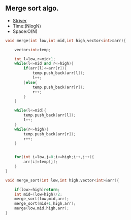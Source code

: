 ## Merge sort algo.
* [Striver](https://takeuforward.org/data-structure/merge-sort-algorithm/)
* Time:(NlogN)
* Space:O(N)
```cpp
void merge(int low,int mid,int high,vector<int>&arr){

    vector<int>temp;

    int l=low,r=mid+1;
    while(l<=mid and r<=high){
        if(arr[l]<=arr[r]){
            temp.push_back(arr[l]);
            l++;
        }else{
            temp.push_back(arr[r]);
            r++;
        }
    }

    while(l<=mid){
        temp.push_back(arr[l]);
        l++;
    }
    while(r<=high){
        temp.push_back(arr[r]);
        r++;
    }


    for(int i=low,j=0;i<=high;i++,j++){
        arr[i]=temp[j];
    }
}

void merge_sort(int low,int high,vector<int>&arr){

    if(low>=high)return;
    int mid=(low+high)/2;
    merge_sort(low,mid,arr);
    merge_sort(mid+1,high,arr);
    merge(low,mid,high,arr);
}
```
